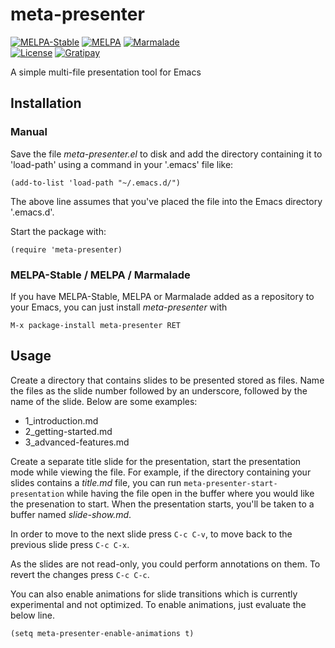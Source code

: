 # meta-presenter

[![MELPA-Stable](http://stable.melpa.org/packages/meta-presenter-badge.svg)](http://stable.melpa.org/#/meta-presenter)
[![MELPA](http://melpa.org/packages/meta-presenter-badge.svg)](http://melpa.org/#/meta-presenter)
[![Marmalade](https://img.shields.io/badge/marmalade-available-8A2A8B.svg)](https://marmalade-repo.org/packages/meta-presenter)  
[![License](https://img.shields.io/badge/LICENSE-GPL%20v3.0-blue.svg)](https://www.gnu.org/licenses/gpl.html)
[![Gratipay](http://img.shields.io/gratipay/myTerminal.svg)](https://gratipay.com/myTerminal)

A simple multi-file presentation tool for Emacs

## Installation

### Manual

Save the file *meta-presenter.el* to disk and add the directory containing it to 'load-path' using a command in your '.emacs' file like:

    (add-to-list 'load-path "~/.emacs.d/")
    
The above line assumes that you've placed the file into the Emacs directory '.emacs.d'.

Start the package with:

    (require 'meta-presenter)

### MELPA-Stable / MELPA / Marmalade

If you have MELPA-Stable, MELPA or Marmalade added as a repository to your Emacs, you can just install *meta-presenter* with

    M-x package-install meta-presenter RET

## Usage

Create a directory that contains slides to be presented stored as files. Name the files as the slide number followed by an underscore, followed by the name of the slide. Below are some examples:

*   1_introduction.md
*   2_getting-started.md
*   3_advanced-features.md

Create a separate title slide for the presentation, start the presentation mode while viewing the file. For example, if the directory containing your slides contains a *title.md* file, you can run `meta-presenter-start-presentation` while having the file open in the buffer where you would like the presenation to start. When the presentation starts, you'll be taken to a buffer named *slide-show.md*.

In order to move to the next slide press `C-c C-v`, to move back to the previous slide press `C-c C-x`.

As the slides are not read-only, you could perform annotations on them. To revert the changes press `C-c C-c`.

You can also enable animations for slide transitions which is currently experimental and not optimized. To enable animations, just evaluate the below line.

    (setq meta-presenter-enable-animations t)
